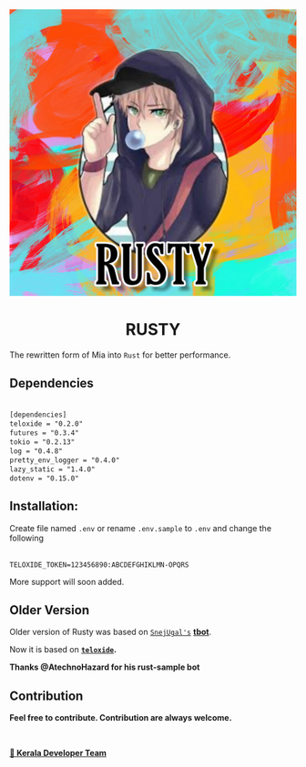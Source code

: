 <center><img src="assets/rusty.jpg"></center>
<h1 align="center">RUSTY</h1>

The rewritten form of Mia into `Rust` for better performance. 

## Dependencies

```

[dependencies]
teloxide = "0.2.0"
futures = "0.3.4"
tokio = "0.2.13"
log = "0.4.8"
pretty_env_logger = "0.4.0"
lazy_static = "1.4.0"
dotenv = "0.15.0"

```

## Installation:

Create file named `.env` or rename `.env.sample` to `.env` and change the following

```

TELOXIDE_TOKEN=123456890:ABCDEFGHIKLMN-OPQRS

```
More support will soon added.

## Older Version

Older version of Rusty was based on <code>[SnejUgal's](https://gitlab.com/SnejUgal)</code> **[tbot](https://tbot.rs/)**.

Now it is based on <code><b>[teloxide](https://github.com/teloxide/teloxide)<b></code>.

Thanks @AtechnoHazard for his rust-sample bot


## Contribution

Feel free to contribute. Contribution are always welcome.<br>

<br>

<B>[💖 Kerala Developer Team](https://t.me/keralasbots)<B>


